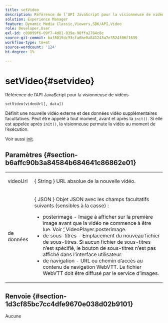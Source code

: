 ```yaml
---
title: setVideo
description: Référence de l’API JavaScript pour la visionneuse de vidéos
solution: Experience Manager
feature: Dynamic Media Classic,Viewers,SDK/API,Video
role: Developer,User
exl-id: c89099f6-09f7-4d81-939e-90ffa2764c8c
source-git-commit: baf8015dc93cfa6be0a841243a7e3524f06f1639
workflow-type: tm+mt
source-wordcount: '124'
ht-degree: 1%

---
```


# setVideo{#setvideo}

Référence de l’API JavaScript pour la visionneuse de vidéos

`setVideo(videoUrl[, data])`

Définit une nouvelle vidéo externe et des données vidéo supplémentaires facultatives. Peut être appelé à tout moment, avant et après la `init()`. Si elle est appelée après `init()`, la visionneuse permute la vidéo au moment de l’exécution.

Voir aussi [init](../../../c-html5-s7-aem-asset-viewers/c-html5-video-reference/c-html5-video-viewer-20-javascriptapiref/r-html5-video-viewer-20-javascriptapiref-init.md#reference-3b570ba8b35045d6b30fb178c21a66c6).

## Paramètres {#section-b6affc90b3a84584b684641c86862e01}

<table id="table_896DFF34A68A403DB93A6D597461A573"> 
 <tbody> 
  <tr> 
   <td colname="col1"> <p> <span class="codeph"> videoUrl </span> </p> </td> 
   <td colname="col2"> <p>{ <span class="codeph"> String </span>} URL absolue de la nouvelle vidéo. </p> </td> 
  </tr> 
  <tr> 
   <td colname="col1"> <p> <span class="codeph"> de données </span> </p> </td> 
   <td colname="col2"> <p>{ <span class="codeph"> JSON </span>} Objet JSON avec les champs facultatifs suivants (sensibles à la casse) : </p> <p> 
     <ul id="ul_26121393BC7145FF8A43C05ACCBEFF36"> 
      <li id="li_DA50E073F3D4460CBC34243A2CBCC895"> <span class="codeph"> posterimage </span> - Image à afficher sur la première image avant que la vidéo ne commence à être lue. Voir <a href="../../../c-html5-s7-aem-asset-viewers/c-html5-video-reference/c-html5-video-cmdref/r-html5-video-viewer-conf-attrib-videoplayer-posterimage.md#reference-9739abeeb9f64c02b5d2f7a0d1706103" format="dita" scope="local">’</a> VideoPlayer.posterimage. </li> 
      <li id="li_4659E82D38EB4438AAA04FDEAF21B087"> <span class="codeph"> de sous-titres </span> - Emplacement du nouveau fichier de sous-titres. Si aucun fichier de sous-titres n’est spécifié, le bouton de sous-titres n’est pas affiché dans l’interface utilisateur. </li> 
      <li id="li_A43A1BAB6B0F4A7981F71408F08F07D1"> <span class="codeph"> de navigation </span> - URL ou chemin d’accès au contenu de navigation WebVTT. Le fichier WebVTT doit être diffusé par le service d’images. </li> 
     </ul> </p> </td> 
  </tr> 
 </tbody> 
</table>

## Renvoie {#section-1d3cf85bc7cc4dfe9670e038d02b9101}

Aucune

<!--
## Example {#section-9e9332aa86b74a5fb321375c03fdc5b3}

```javascript {.line-numbers}
<instance>.setVideo("https://landing.adobe.com/en/na/dynamic-media/ctir-2755/live-demos.html")
```
-->
